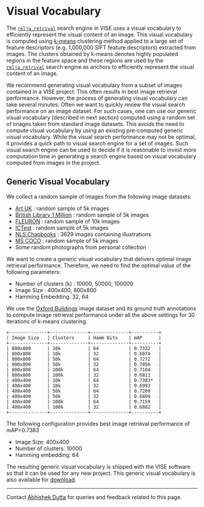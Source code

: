 # Visual Vocabulary

The [`relja_retrival`](https://gitlab.com/vgg/vise/-/tree/master/src/search_engine/relja_retrival) search engine in VISE uses a visual vocabulary to efficiently represent the visual content of an image. This visual vocabulary is computed using [k-means](https://en.wikipedia.org/wiki/K-means_clustering) clustering method applied to a large set of feature descriptors (e.g. 1,000,000 SIFT feature descriptors) extracted from images. The clusters obtained by k-means denotes highly populated regions in the feature space and these regions are used by the [`relja_retrival`](https://gitlab.com/vgg/vise/-/tree/master/src/search_engine/relja_retrival) search engine as anchors to efficiently represent the visual content of an image.

We recommend generating visual vocabulary from a subset of images contained in a VISE project. This often results in best image retrieval performance. However, the process of generating visual vocabulary can take several minutes. Often we want to quickly review the visual search performance on an image dataset. For such cases, one can use our generic visual vocabulary (described in next section) computed using a random set of images taken from standard image datasets. This avoids the need to compute visual vocabulary by using an existing pre-computed generic visual vocabulary. While the visual search performance may not be optimal, it provides a quick path to visual search engine for a set of images. Such visual search engine can be used to decide if it is reasonable to invest more computation time in generating a search engine based on visual vocabulary computed from images in the project.

## Generic Visual Vocabulary
We collect a random sample of images from the following image datasets:
  * [Art UK](https://artuk.org/) : random sample of 5k images
  * [British Library 1 Million](https://www.flickr.com/photos/britishlibrary/) : random sample of 5k images
  * [FLEURON](https://compositor.bham.ac.uk/) : random sample of 10k images
  * [ICTest](https://labs.brill.com/ictestset/) : random sample of 5k images
  * [NLS Chapbooks](https://data.nls.uk/data/digitised-collections/chapbooks-printed-in-scotland/) : 3629 images containing illustrations
  * [MS COCO](cocodataset.org/) : random sample of 5k images
  * Some random photographs from personal collection

We want to create a generic visual vocabulary that delivers optimal image retrieval performance. Therefore, we need to find the optimal value of the following parameters:
  * Number of clusters (k) : 10000, 50000, 100000
  * Image Size : 400x400, 800x800
  * Hamming Embedding: 32, 64

We use the [Oxford Buildings](https://www.robots.ox.ac.uk/~vgg/data/oxbuildings/) image dataset and its ground truth annotations to compute image retrieval performance under all the above settings for 30 iterations of k-means clustering.

```
+--------------+--------------+--------------+----------+
| Image Size   | Clusters     | Hamm Bits    | mAP      |
+--------------+--------------+--------------+----------+
| 800x800      | 10k          | 64           | 0.7332   |
| 800x800      | 10k          | 32           | 0.6874   |
| 800x800      | 50k          | 64           | 0.7272   |
| 800x800      | 50k          | 32           | 0.7056   |
| 800x800      | 100k         | 64           | 0.7104   |
| 800x800      | 100k         | 32           | 0.6811   |
| 400x400      | 10k          | 64           | 0.7383*  |
| 400x400      | 10k          | 32           | 0.6993   |
| 400x400      | 50k          | 64           | 0.7209   |
| 400x400      | 50k          | 32           | 0.6899   |
| 400x400      | 100k         | 64           | 0.7159   |
| 400x400      | 100k         | 32           | 0.6882   |
+--------------+--------------+--------------+----------+
```

The following configuration provides best image retrieval performance of mAP=0.7383
  * Image Size: 400x400
  * Number of clusters: 10000
  * Hamming embedding: 64
 
The resulting generic visual vocabulary is shipped with the VISE software so that it can be used for any new project. This generic visual vocabulary is also available for [download](https://www.robots.ox.ac.uk/~vgg/software/vise/download/2.x.y/relja_retrival/generic-visual-vocabulary/imcount53629).

***

Contact [Abhishek Dutta](mailto:adutta@robots.ox.ac.uk) for queries and feedback related to this page.